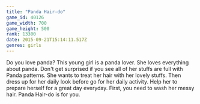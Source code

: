 ```yaml
---
title: "Panda Hair-do"
game_id: 40126
game_width: 700
game_height: 500
rank: 13300
date: 2015-09-21T15:14:11.517Z
genres: girls
---
```

Do you love panda? This young girl is a panda lover. She loves everything about panda. Don't get surprised if you see all of her stuffs are full with Panda patterns. She wants to treat her hair with her lovely stuffs. Then dress up for her daily look before go for her daily activity. Help her to prepare herself for a great day everyday. First, you need to wash her messy hair. Panda Hair-do is for you.